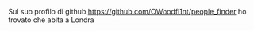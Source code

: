 Sul suo profilo di github https://github.com/OWoodfl1nt/people_finder ho trovato che abita a Londra
